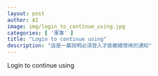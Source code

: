 ```yaml
---
layout: post
author: AI
image: img/login_to_continue_using.jpg
categories: [ '軍事' ]
title: "Login to continue using"
description: "這是一篇說明必須登入才能繼續使用的通知"
---
```

Login to continue using